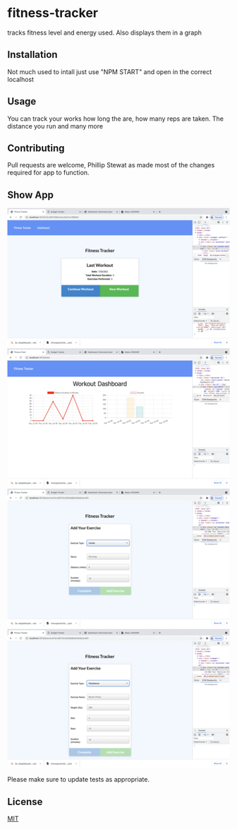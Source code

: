 # fitness-tracker
tracks fitness level and energy used.
Also displays them in a graph




## Installation
Not much used to intall just use "NPM START"
and open in the correct localhost 


## Usage

You can track your works how long the are, how many reps are taken.
The distance you run and many more



## Contributing
Pull requests are welcome, Phillip Stewat as made most of the changes required for app to function.
 
## Show App

![opening](img/openpage.png)
![chart](img/chart.png)
![cardio](img/cardio.png)
![weight](img/res.png)

Please make sure to update tests as appropriate.

## License
[MIT](https://choosealicense.com/licenses/mit/)
